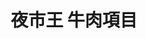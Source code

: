 ---
title: "夜市王 牛肉項目"
description: "全台夜市王美食賽事資訊，牛肉項目排名與店家資訊。"
keywords:
  - 夜市王
  - 台灣美食
  - 牛肉
custom_css: "/css/events/the-king-of-night-market/single-event-list.css"
type: "the-king-of-night-market"
layout: "single-event-list"
datePublished: "2025-06-02"
dateModified: "2025-06-15"
image: "/images/events/the-king-of-night-market/beef.png"

events:
  - type: "牛肉"
    rank: "第一名"
    name: "全壘打牛排"
    address: "台南市北區海安路三段533號"
    city: "台南市"
    nightMarket: "花園夜市"
    google_map: "https://maps.app.goo.gl/eXKJFwKWStAqW89Q9"
    footinder: "https://footinder.com.tw/%E5%8F%B0%E5%8D%97%E5%B8%82%E5%8C%97%E5%8D%80/362071/"
    description: "夜市王牛肉項目，第一名，花園夜市全壘打牛排"
  - type: "牛肉"
    rank: "第二名"
    name: "飄香牛肉麵館"
    address: "台北市大同區寧夏路12號1樓"
    city: "台北市"
    nightMarket: "寧夏夜市"
    google_map: "https://maps.app.goo.gl/v7AqZQA1at1RPTEV6"
    footinder: "https://footinder.com.tw/%e5%8f%b0%e5%8c%97%e5%b8%82%e5%a4%a7%e5%90%8c%e5%8d%80/30406/"
    description: "夜市王牛肉項目，第二名，寧夏夜市飄香牛肉麵館"
  - type: "牛肉"
    rank: "第三名"
    name: "胖媽大塊牛肉麵"
    address: "台北市中正區中華路二段307巷5號"
    city: "台北市"
    nightMarket: "南機場夜市"
    google_map: "https://maps.app.goo.gl/9MVNXLPHVFG9DKNj7"
    footinder: "https://footinder.com.tw/%E5%8F%B0%E5%8C%97%E5%B8%82%E4%B8%AD%E6%AD%A3%E5%8D%80/52376/"
    description: "夜市王牛肉項目，第三名，南機場夜市胖媽大塊牛肉麵"
  - type: "牛肉"
    rank: "第四名"
    name: "阿泰鐵板燒/牛排"
    address: "新北市永和區保平路18巷21號"
    city: "新北市"
    nightMarket: "樂華夜市"
    google_map: "https://maps.app.goo.gl/qSCPEnuUdzWHTxW19"
    footinder: "https://footinder.com.tw/%e6%96%b0%e5%8c%97%e5%b8%82%e6%b0%b8%e5%92%8c%e5%8d%80/7425/"
    description: "夜市王牛肉項目，第四名，樂華夜市林振櫂燒麻糬"
  - type: "牛肉"
    rank: "第五名"
    name: "長紅牛排 EVER RED Steakhouse"
    address: "高雄市左營區裕誠路南屏路"
    city: "高雄市"
    nightMarket: "瑞豐夜市"
    google_map: "https://maps.app.goo.gl/Awk9bB9Loxb2y7pb6"
    footinder: "https://footinder.com.tw/%E9%AB%98%E9%9B%84%E5%B8%82%E5%B7%A6%E7%87%9F%E5%8D%80/362073/"
    description: "夜市王牛肉項目，第五名，花園夜市濃五吉拿棒"
  - type: "牛肉"
    rank: "第六名"
    name: "蛤蜊波特熱炒燒烤Bar(哈力坡特熱炒燒烤)(C23)"
    address: "花蓮縣花蓮市中山路福町夜市中山門C23"
    city: "花蓮縣"
    nightMarket: "東大門夜市"
    google_map: "https://maps.app.goo.gl/q3AAsAdPSVpgp4RL6"
    footinder: "https://footinder.com.tw/%E8%8A%B1%E8%93%AE%E7%B8%A3%E8%8A%B1%E8%93%AE%E5%B8%82/104432/"
    description: "夜市王牛肉項目，第六名，東大門夜市蛤蜊波特熱炒燒烤"
  - type: "牛肉"
    rank: "第七名"
    name: "蘇坤蔚牛排 Sukhumvit STEAK"
    address: "台中市北區一中街99號"
    city: "台中市"
    nightMarket: "一中街夜市"
    google_map: "https://maps.app.goo.gl/uXV9DoCZHr1XCe5r6"
    footinder: "https://footinder.com.tw/%E5%8F%B0%E4%B8%AD%E5%B8%82%E5%8C%97%E5%8D%80/362075/"
    description: "夜市王牛肉項目，第七名，一中街夜市蘇坤蔚牛排 Sukhumvit STEAK"
---